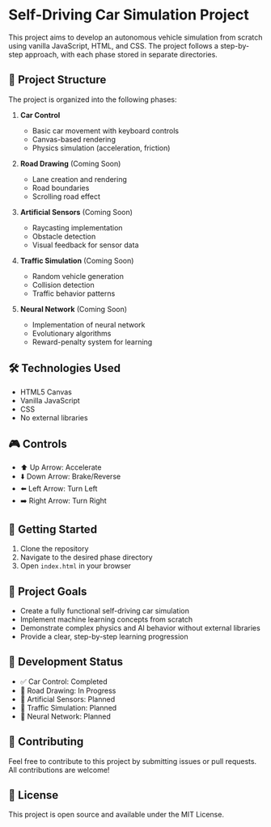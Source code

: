 # Self-Driving Car Simulation Project

This project aims to develop an autonomous vehicle simulation from scratch using vanilla JavaScript, HTML, and CSS. The project follows a step-by-step approach, with each phase stored in separate directories.

## 🚗 Project Structure

The project is organized into the following phases:

1. **Car Control**
   - Basic car movement with keyboard controls
   - Canvas-based rendering
   - Physics simulation (acceleration, friction)

2. **Road Drawing** (Coming Soon)
   - Lane creation and rendering
   - Road boundaries
   - Scrolling road effect

3. **Artificial Sensors** (Coming Soon)
   - Raycasting implementation
   - Obstacle detection
   - Visual feedback for sensor data

4. **Traffic Simulation** (Coming Soon)
   - Random vehicle generation
   - Collision detection
   - Traffic behavior patterns

5. **Neural Network** (Coming Soon)
   - Implementation of neural network
   - Evolutionary algorithms
   - Reward-penalty system for learning

## 🛠 Technologies Used

- HTML5 Canvas
- Vanilla JavaScript
- CSS
- No external libraries

## 🎮 Controls

- ⬆️ Up Arrow: Accelerate
- ⬇️ Down Arrow: Brake/Reverse
- ⬅️ Left Arrow: Turn Left
- ➡️ Right Arrow: Turn Right

## 🚀 Getting Started

1. Clone the repository
2. Navigate to the desired phase directory
3. Open `index.html` in your browser

## 📝 Project Goals

- Create a fully functional self-driving car simulation
- Implement machine learning concepts from scratch
- Demonstrate complex physics and AI behavior without external libraries
- Provide a clear, step-by-step learning progression

## 🔄 Development Status

- ✅ Car Control: Completed
- 🚧 Road Drawing: In Progress
- 📝 Artificial Sensors: Planned
- 📝 Traffic Simulation: Planned
- 📝 Neural Network: Planned

## 🤝 Contributing

Feel free to contribute to this project by submitting issues or pull requests. All contributions are welcome!

## 📜 License

This project is open source and available under the MIT License. 